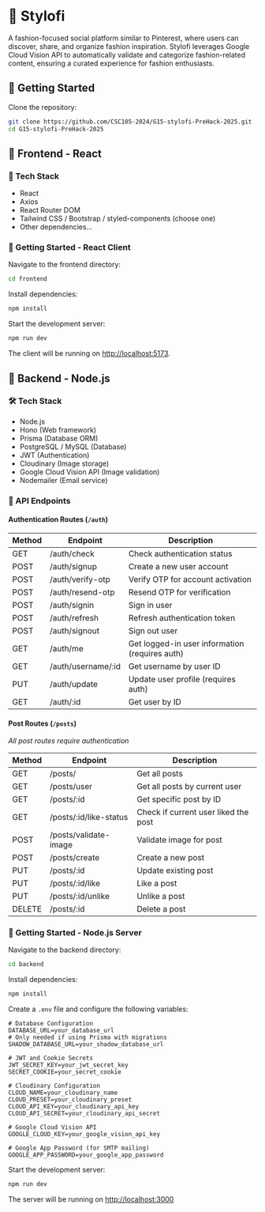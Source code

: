 # :pushpin: Stylofi

A fashion-focused social platform similar to Pinterest, where users can discover, share, and organize fashion inspiration. Stylofi leverages Google Cloud Vision API to automatically validate and categorize fashion-related content, ensuring a curated experience for fashion enthusiasts.

## :rocket: Getting Started

Clone the repository:

```bash
git clone https://github.com/CSC105-2024/G15-stylofi-PreHack-2025.git
cd G15-stylofi-PreHack-2025
```

## :hammer: Frontend - React

### :wrench: Tech Stack

- React
- Axios
- React Router DOM
- Tailwind CSS / Bootstrap / styled-components (choose one)
- Other dependencies...

### :rocket: Getting Started - React Client

Navigate to the frontend directory:

```bash
cd frontend
```

Install dependencies:

```bash
npm install
```

Start the development server:

```bash
npm run dev
```

The client will be running on <http://localhost:5173>.

## :wrench: Backend - Node.js

### :hammer_and_wrench: Tech Stack

- Node.js
- Hono (Web framework)
- Prisma (Database ORM)
- PostgreSQL / MySQL (Database)
- JWT (Authentication)
- Cloudinary (Image storage)
- Google Cloud Vision API (Image validation)
- Nodemailer (Email service)

### :electric_plug: API Endpoints

#### Authentication Routes (`/auth`)

| Method | Endpoint           | Description                                    |
| ------ | ------------------ | ---------------------------------------------- |
| GET    | /auth/check        | Check authentication status                    |
| POST   | /auth/signup       | Create a new user account                      |
| POST   | /auth/verify-otp   | Verify OTP for account activation              |
| POST   | /auth/resend-otp   | Resend OTP for verification                    |
| POST   | /auth/signin       | Sign in user                                   |
| POST   | /auth/refresh      | Refresh authentication token                   |
| POST   | /auth/signout      | Sign out user                                  |
| GET    | /auth/me           | Get logged-in user information (requires auth) |
| GET    | /auth/username/:id | Get username by user ID                        |
| PUT    | /auth/update       | Update user profile (requires auth)            |
| GET    | /auth/:id          | Get user by ID                                 |

#### Post Routes (`/posts`)

_All post routes require authentication_

| Method | Endpoint               | Description                          |
| ------ | ---------------------- | ------------------------------------ |
| GET    | /posts/                | Get all posts                        |
| GET    | /posts/user            | Get all posts by current user        |
| GET    | /posts/:id             | Get specific post by ID              |
| GET    | /posts/:id/like-status | Check if current user liked the post |
| POST   | /posts/validate-image  | Validate image for post              |
| POST   | /posts/create          | Create a new post                    |
| PUT    | /posts/:id             | Update existing post                 |
| PUT    | /posts/:id/like        | Like a post                          |
| PUT    | /posts/:id/unlike      | Unlike a post                        |
| DELETE | /posts/:id             | Delete a post                        |

### :rocket: Getting Started - Node.js Server

Navigate to the backend directory:

```bash
cd backend
```

Install dependencies:

```bash
npm install
```

Create a `.env` file and configure the following variables:

```env
# Database Configuration
DATABASE_URL=your_database_url
# Only needed if using Prisma with migrations
SHADOW_DATABASE_URL=your_shadow_database_url

# JWT and Cookie Secrets
JWT_SECRET_KEY=your_jwt_secret_key
SECRET_COOKIE=your_secret_cookie

# Cloudinary Configuration
CLOUD_NAME=your_cloudinary_name
CLOUD_PRESET=your_cloudinary_preset
CLOUD_API_KEY=your_cloudinary_api_key
CLOUD_API_SECRET=your_cloudinary_api_secret

# Google Cloud Vision API
GOOGLE_CLOUD_KEY=your_google_vision_api_key

# Google App Password (for SMTP mailing)
GOOGLE_APP_PASSWORD=your_google_app_password
```

Start the development server:

```bash
npm run dev
```

The server will be running on <http://localhost:3000>
